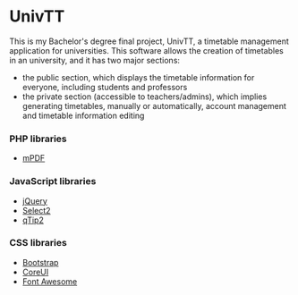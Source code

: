 # UnivTT

This is my Bachelor's degree final project, UnivTT, a timetable management application for universities. 
This software allows the creation of timetables in an university, and it has two major sections: 
- the public section, which displays the timetable information for everyone, including students and professors
- the private section (accessible to teachers/admins), which implies generating timetables, manually or automatically, account management and timetable information editing

### PHP libraries
- [mPDF](https://mpdf.github.io/)

### JavaScript libraries
- [jQuery](https://jquery.com/)
- [Select2](https://select2.org/)
- [qTip2](https://github.com/qTip2/qTip2)

### CSS libraries
- [Bootstrap](https://getbootstrap.com/)
- [CoreUI](https://coreui.io/)
- [Font Awesome](https://fontawesome.com/)
